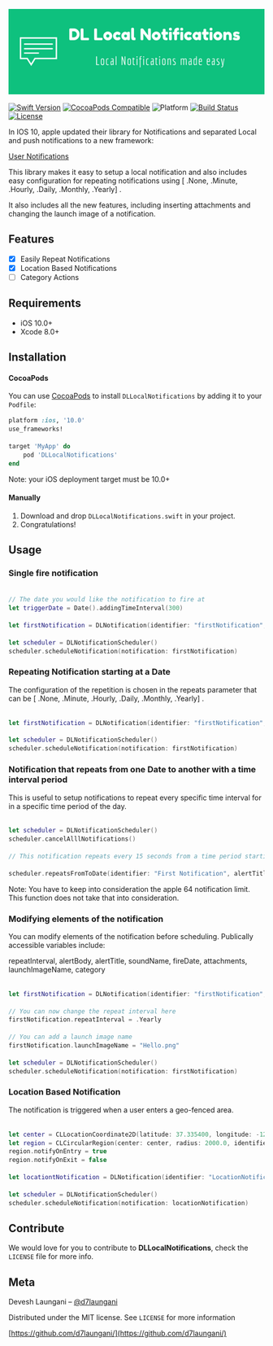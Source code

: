 <p align="center">
  <img src="Assets/banner.png" width="780" title="DLLocalNotifications">
</p>


[![Swift Version][swift-image]][swift-url]
[![CocoaPods Compatible](https://img.shields.io/cocoapods/v/DLLocalNotifications.svg)][podLink]
![Platform](https://img.shields.io/badge/platforms-iOS%2010.0+-333333.svg)
[![Build Status](https://travis-ci.org/d7laungani/DLLocalNotifications.svg?branch=master)](https://travis-ci.org/d7laungani/DLLocalNotifications)
[![License][license-image]][license-url]

In IOS 10, apple updated their library for Notifications and separated Local and push notifications to a new framework: 

[User Notifications](https://developer.apple.com/reference/usernotifications)

This library makes it easy to setup a local notification and also includes easy configuration for repeating notifications using [ .None, .Minute, .Hourly, .Daily, .Monthly, .Yearly] .

It also includes all the new features, including inserting attachments and changing the launch image of a notification.


## Features

- [x] Easily Repeat Notifications
- [x] Location Based Notifications
- [ ] Category Actions

## Requirements

- iOS 10.0+
- Xcode 8.0+

## Installation

#### CocoaPods
You can use [CocoaPods](http://cocoapods.org/) to install `DLLocalNotifications` by adding it to your `Podfile`:

```ruby
platform :ios, '10.0'
use_frameworks!

target 'MyApp' do
	pod 'DLLocalNotifications'
end
```
Note: your iOS deployment target must be 10.0+

#### Manually
1. Download and drop ```DLLocalNotifications.swift``` in your project.  
2. Congratulations!  

## Usage 

### Single fire notification

```swift

// The date you would like the notification to fire at
let triggerDate = Date().addingTimeInterval(300)

let firstNotification = DLNotification(identifier: "firstNotification", alertTitle: "Notificaiton Alert", alertBody: "You have successfully created a notification", date: triggerDate, repeats: .None)

let scheduler = DLNotificationScheduler()
scheduler.scheduleNotification(notification: firstNotification)
```

### Repeating Notification starting at a Date

The configuration of the repetition is chosen in the repeats parameter that can be [ .None, .Minute, .Hourly, .Daily, .Monthly, .Yearly] .

```swift

let firstNotification = DLNotification(identifier: "firstNotification", alertTitle: "Notificaiton Alert", alertBody: "You have successfully created a notification", date: Date(), repeats: .Minute)

let scheduler = DLNotificationScheduler()
scheduler.scheduleNotification(notification: firstNotification)
```

### Notification that repeats from one Date to another with a time interval period

This is useful to setup notifications to repeat every specific time interval for in a specific time period of the day.

```swift

let scheduler = DLNotificationScheduler()
scheduler.cancelAlllNotifications()
 
// This notification repeats every 15 seconds from a time period starting from 15 seconds from the current time till 5 minutes from the current time

scheduler.repeatsFromToDate(identifier: "First Notification", alertTitle: "Multiple Notifcations", alertBody: "Progress", fromDate: Date().addingTimeInterval(15), toDate: Date().addingTimeInterval(300) , interval: 15 )

```

Note: You have to keep into consideration the apple 64 notification limit. This function does not take that into consideration.

### Modifying elements of the notification

You can modify elements of the notification before scheduling. Publically accessible variables include:

repeatInterval, alertBody, alertTitle, soundName, fireDate, attachments, launchImageName, category

```swift

let firstNotification = DLNotification(identifier: "firstNotification", alertTitle: "Notificaiton Alert", alertBody: "You have successfully created a notification", date: Date(), repeats: .Minute)

// You can now change the repeat interval here
firstNotification.repeatInterval = .Yearly

// You can add a launch image name
firstNotification.launchImageName = "Hello.png"

let scheduler = DLNotificationScheduler()
scheduler.scheduleNotification(notification: firstNotification)
```
### Location Based Notification

The notification is triggered when a user enters a geo-fenced area.

```swift

let center = CLLocationCoordinate2D(latitude: 37.335400, longitude: -122.009201)
let region = CLCircularRegion(center: center, radius: 2000.0, identifier: "Headquarters")
region.notifyOnEntry = true
region.notifyOnExit = false

let locationtNotification = DLNotification(identifier: "LocationNotification", alertTitle: "Notificaiton Alert", alertBody: "You have reached work", region: region )

let scheduler = DLNotificationScheduler()
scheduler.scheduleNotification(notification: locationNotification)
```

## Contribute

We would love for you to contribute to **DLLocalNotifications**, check the ``LICENSE`` file for more info.

## Meta

Devesh Laungani – [@d7laungani](https://twitter.com/d7laungani)

Distributed under the MIT license. See ``LICENSE`` for more information

[https://github.com/d7laungani/](https://github.com/d7laungani/)

[swift-image]:https://img.shields.io/badge/swift-3.0-orange.svg
[swift-url]: https://swift.org/
[license-image]: https://img.shields.io/badge/License-MIT-blue.svg
[license-url]: LICENSE
[podLink]:https://cocoapods.org/pods/DLLocalNotifications
